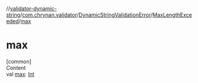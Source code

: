 //[validator-dynamic-string](../../../../index.md)/[com.chrynan.validator](../../index.md)/[DynamicStringValidationError](../index.md)/[MaxLengthExceeded](index.md)/[max](max.md)



# max  
[common]  
Content  
val [max](max.md): [Int](https://kotlinlang.org/api/latest/jvm/stdlib/kotlin/-int/index.html)  



